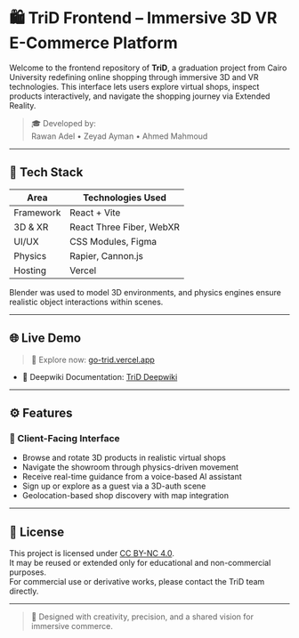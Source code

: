 # 🛍️ TriD Frontend – Immersive 3D VR E-Commerce Platform

Welcome to the frontend repository of **TriD**, a graduation project from Cairo University redefining online shopping through immersive 3D and VR technologies. This interface lets users explore virtual shops, inspect products interactively, and navigate the shopping journey via Extended Reality.

> 🎓 Developed by:  
> Rawan Adel • Zeyad Ayman • Ahmed Mahmoud 

---

## 🎨 Tech Stack

| Area       | Technologies Used |
|------------|-------------------|
| Framework  | React + Vite      |
| 3D & XR    | React Three Fiber, WebXR |
| UI/UX      | CSS Modules, Figma |
| Physics    | Rapier, Cannon.js |
| Hosting    | Vercel            |

Blender was used to model 3D environments, and physics engines ensure realistic object interactions within scenes.

---

## 🌐 Live Demo

> 🔗 Explore now: [go-trid.vercel.app](https://go-trid.vercel.app)

- 📘 Deepwiki Documentation: [TriD Deepwiki](https://deepwiki.com/zeyaday-man/Trid_Frontend)

---

## ⚙️ Features

### 🛒 Client-Facing Interface
- Browse and rotate 3D products in realistic virtual shops
- Navigate the showroom through physics-driven movement
- Receive real-time guidance from a voice-based AI assistant
- Sign up or explore as a guest via a 3D-auth scene
- Geolocation-based shop discovery with map integration

---

## 📃 License

This project is licensed under [CC BY-NC 4.0](https://creativecommons.org/licenses/by-nc/4.0/).  
It may be reused or extended only for educational and non-commercial purposes.  
For commercial use or derivative works, please contact the TriD team directly.

---

> 🚀 Designed with creativity, precision, and a shared vision for immersive commerce.
